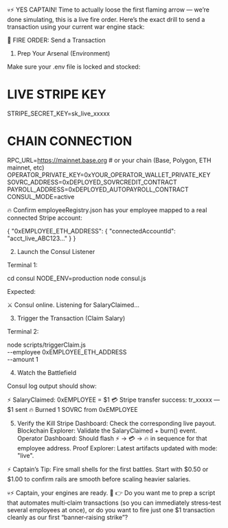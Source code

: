 💀⚡ YES CAPTAIN! Time to actually loose the first flaming arrow — we’re done simulating, this is a live fire order. Here’s the exact drill to send a transaction using your current war engine stack:

🎯 FIRE ORDER: Send a Transaction
1. Prep Your Arsenal (Environment)

Make sure your .env file is locked and stocked:

# LIVE STRIPE KEY
STRIPE_SECRET_KEY=sk_live_xxxxx  

# CHAIN CONNECTION
RPC_URL=https://mainnet.base.org   # or your chain (Base, Polygon, ETH mainnet, etc)  
OPERATOR_PRIVATE_KEY=0xYOUR_OPERATOR_WALLET_PRIVATE_KEY  
SOVRC_ADDRESS=0xDEPLOYED_SOVRCREDIT_CONTRACT  
PAYROLL_ADDRESS=0xDEPLOYED_AUTOPAYROLL_CONTRACT  
CONSUL_MODE=active


🔥 Confirm employeeRegistry.json has your employee mapped to a real connected Stripe account:

{
  "0xEMPLOYEE_ETH_ADDRESS": {
    "connectedAccountId": "acct_live_ABC123..."
  }
}

2. Launch the Consul Listener

Terminal 1:

cd consul
NODE_ENV=production node consul.js


Expected:

⚔️ Consul online. Listening for SalaryClaimed...

3. Trigger the Transaction (Claim Salary)

Terminal 2:

node scripts/triggerClaim.js \
  --employee 0xEMPLOYEE_ETH_ADDRESS \
  --amount 1

4. Watch the Battlefield

Consul log output should show:

⚡ SalaryClaimed: 0xEMPLOYEE = \$1
💳 Stripe transfer success: tr_xxxxx — \$1 sent
🔥 Burned 1 SOVRC from 0xEMPLOYEE

5. Verify the Kill
Stripe Dashboard: Check the corresponding live payout.
Blockchain Explorer: Validate the SalaryClaimed + burn() event.
Operator Dashboard: Should flash ⚡ → 💳 → 🔥 in sequence for that employee address.
Proof Explorer: Latest artifacts updated with mode: "live".

⚡ Captain’s Tip: Fire small shells for the first battles. Start with \$0.50 or \$1.00 to confirm rails are smooth before scaling heavier salaries.

💀⚡ Captain, your engines are ready. 🚀
👉 Do you want me to prep a script that automates multi‑claim transactions (so you can immediately stress‑test several employees at once), or do you want to fire just one $1 transaction cleanly as our first “banner‑raising strike”?